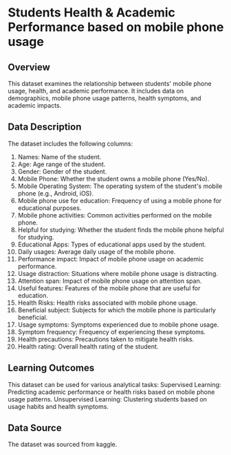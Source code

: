 # Students Health  & Academic Performance based on mobile phone usage

## Overview
This dataset examines the relationship between students' mobile phone usage, health, and academic performance. 
It includes data on demographics, mobile phone usage patterns, health symptoms, and academic impacts.

## Data Description
The dataset includes the following columns:

  1. Names: Name of the student.
  2. Age: Age range of the student.
  3. Gender: Gender of the student.
  4. Mobile Phone: Whether the student owns a mobile phone (Yes/No).
  5. Mobile Operating System: The operating system of the student's mobile phone (e.g., Android, iOS).
  6. Mobile phone use for education: Frequency of using a mobile phone for educational purposes.
  7. Mobile phone activities: Common activities performed on the mobile phone.
  8. Helpful for studying: Whether the student finds the mobile phone helpful for studying.
  9. Educational Apps: Types of educational apps used by the student.
  10. Daily usages: Average daily usage of the mobile phone.
  11. Performance impact: Impact of mobile phone usage on academic performance.
  12. Usage distraction: Situations where mobile phone usage is distracting.
  13. Attention span: Impact of mobile phone usage on attention span.
  14. Useful features: Features of the mobile phone that are useful for education.
  15. Health Risks: Health risks associated with mobile phone usage.
  16. Beneficial subject: Subjects for which the mobile phone is particularly beneficial.
  17. Usage symptoms: Symptoms experienced due to mobile phone usage.
  18. Symptom frequency: Frequency of experiencing these symptoms.
  19. Health precautions: Precautions taken to mitigate health risks.
  20. Health rating: Overall health rating of the student.

## Learning Outcomes
This dataset can be used for various analytical tasks:
Supervised Learning: Predicting academic performance or health risks based on mobile phone usage patterns.
Unsupervised Learning: Clustering students based on usage habits and health symptoms.

## Data Source
The dataset was sourced from kaggle.

